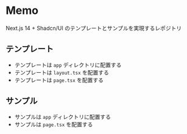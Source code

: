 # Memo

Next.js 14 + Shadcn/UI のテンプレートとサンプルを実現するレポジトリ

## テンプレート

- テンプレートは `app` ディレクトリに配置する
- テンプレートは `layout.tsx` を配置する
- テンプレートは `page.tsx` を配置する

## サンプル

- サンプルは `app` ディレクトリに配置する
- サンプルは `page.tsx` を配置する
